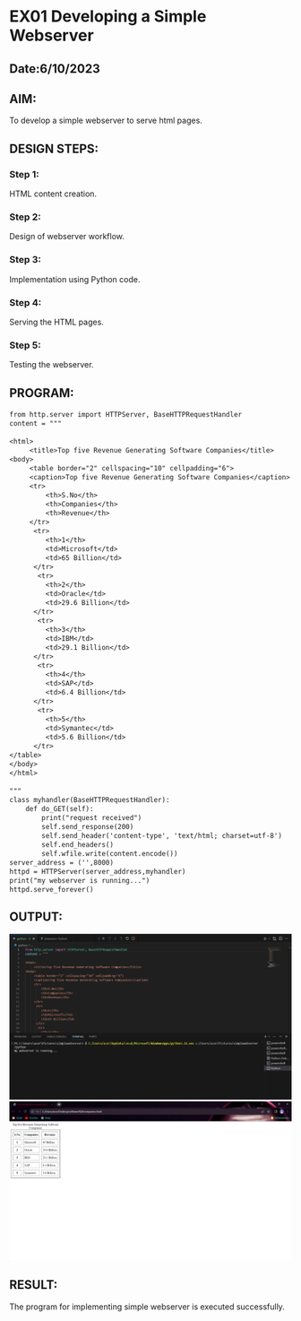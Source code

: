 # EX01 Developing a Simple Webserver
## Date:6/10/2023

## AIM:
To develop a simple webserver to serve html pages.

## DESIGN STEPS:
### Step 1: 
HTML content creation.

### Step 2:
Design of webserver workflow.

### Step 3:
Implementation using Python code.

### Step 4:
Serving the HTML pages.

### Step 5:
Testing the webserver.

## PROGRAM:
```
from http.server import HTTPServer, BaseHTTPRequestHandler
content = """

<html>
     <title>Top five Revenue Generating Software Companies</title>
<body>
     <table border="2" cellspacing="10" cellpadding="6">
     <caption>Top five Revenue Generating Software Companies</caption>
     <tr>
         <th>S.No</th>
         <th>Companies</th>
         <th>Revenue</th>
     </tr>
      <tr>
         <th>1</th>
         <td>Microsoft</td>
         <td>65 Billion</td>
      </tr>
       <tr>
         <th>2</th>
         <td>Oracle</td>
         <td>29.6 Billion</td>
      </tr>
       <tr>
         <th>3</th>
         <td>IBM</td>
         <td>29.1 Billion</td>
      </tr>
       <tr>
         <th>4</th>
         <td>SAP</td>
         <td>6.4 Billion</td>
      </tr>
       <tr>
         <th>5</th>
         <td>Symantec</td>
         <td>5.6 Billion</td>
      </tr>
</table>
</body>
</html>

"""
class myhandler(BaseHTTPRequestHandler):
    def do_GET(self):
        print("request received")
        self.send_response(200)
        self.send_header('content-type', 'text/html; charset=utf-8')
        self.end_headers()
        self.wfile.write(content.encode())
server_address = ('',8000)
httpd = HTTPServer(server_address,myhandler)
print("my webserver is running...")
httpd.serve_forever()
```


## OUTPUT:

![Alt text](<Screenshot 2023-10-30 180704.png>)
![Alt text](<Screenshot 2023-10-30 181015.png>)
## RESULT:
The program for implementing simple webserver is executed successfully.
